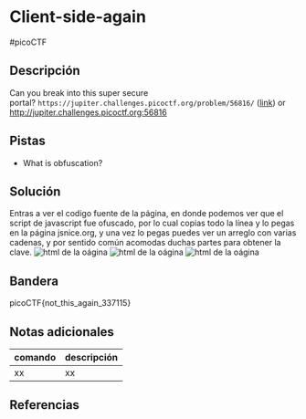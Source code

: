 # Client-side-again
#picoCTF 
## Descripción
Can you break into this super secure portal? `https://jupiter.challenges.picoctf.org/problem/56816/` ([link](https://jupiter.challenges.picoctf.org/problem/56816/)) or http://jupiter.challenges.picoctf.org:56816

## Pistas 
+ What is obfuscation?

## Solución
Entras a ver el codigo fuente de la página, en donde podemos ver que el script de javascript fue ofuscado, por lo cual copias todo la línea y lo pegas en la página jsnice.org, y una vez lo pegas puedes ver un arreglo con varias cadenas, y por sentido común acomodas duchas partes para obtener la clave.
![html de la oágina](/PicoCTF(clases)/Capturas/Client-side-again.png)
![html de la oágina](/PicoCTF(clases)/Capturas/Client-side-again(1).png)
![html de la oágina](/PicoCTF(clases)/Capturas/Client-side-again(3).png)
## Bandera
picoCTF{not_this_again_337115}

## Notas adicionales
| comando | descripción |
|------------|---------------|
| xx | xx |

## Referencias
